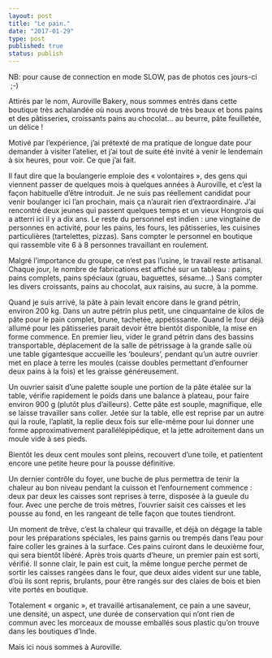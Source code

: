 ```yaml
---
layout: post
title: "Le pain."
date: "2017-01-29"
type: post
published: true
status: publish
---
```


NB: pour cause de connection en mode SLOW, pas de photos ces jours-ci  ;-)

Attirés par le nom, Auroville Bakery, nous sommes entrés dans cette boutique très achalandée où nous avons trouvé de très beaux et bons pains et des pâtisseries, croissants pains au chocolat… au beurre, pâte feuilletée, un délice !

Motivé par l’expérience, j’ai prétexté de ma pratique de longue date pour demander à visiter l’atelier, et j’ai tout de suite été invité à venir le lendemain à six heures, pour voir. Ce que j’ai fait.

Il faut dire que la boulangerie emploie des « volontaires », des gens qui viennent passer de quelques mois à quelques années à Auroville, et c’est la façon habituelle d’être introduit. Je ne suis pas réellement candidat pour venir boulanger ici l’an prochain, mais ça n’aurait rien d’extraordinaire. J’ai rencontré deux jeunes qui passent quelques temps et un vieux Hongrois qui a atterri ici il y a dix ans. Le reste du personnel est indien : une vingtaine de personnes en activité, pour les pains, les fours, les pâtisseries, les cuisines particulières (tartelettes, pizzas). Sans compter le personnel en boutique qui rassemble vite 6 à 8 personnes travaillant en roulement.

Malgré l’importance du groupe, ce n‘est pas l’usine, le travail reste artisanal. Chaque jour, le nombre de fabrications est affiché sur un tableau : pains, pains complets, pains spéciaux (gruau, baguettes, sésame…) Sans compter les divers croissants, pains au chocolat, aux raisins, au sucre, à la pomme.

Quand je suis arrivé, la pâte à pain levait encore dans le grand pétrin, environ 200 kg. Dans un autre pétrin plus petit, une cinquantaine de kilos de pâte pour le pain complet, brune, tachetée, appétissante. Quand le four déjà allumé pour les pâtisseries parait devoir être bientôt disponible, la mise en forme commence. En premier lieu, vider le grand pétrin dans des bassins transportable, déplacement de la salle de pétrissage à la grande salle où une table gigantesque accueille les ‘bouleurs’, pendant qu’un autre ouvrier met en place à terre les moules (caisse doubles permettant d’enfourner deux pains à la fois) et les graisse généreusement.

Un ouvrier saisit d’une palette souple une portion de la pâte étalée sur la table, vérifie rapidement le poids dans une balance à plateau, pour faire environ 900 g (plutôt plus d’ailleurs). Cette pâte est souple, magnifique, elle se laisse travailler sans coller. Jetée sur la table, elle est reprise par un autre qui la roule, l’aplatit, la replie deux fois sur elle-même pour lui donner une forme approximativement parallélépipédique, et la jette adroitement dans un moule vide à ses pieds.

Bientôt les deux cent moules sont pleins, recouvert d’une toile, et patientent encore une petite heure pour la pousse définitive.

Un dernier contrôle du foyer, une buche de plus permettra de tenir la chaleur au bon niveau pendant la cuisson et l’enfournement commence : deux par deux les caisses sont reprises à terre, disposée à la gueule du four. Avec une perche de trois mètres, l’ouvrier saisit ces caisses et les pousse au fond, en les rangeant de telle façon que toutes tiendront.

Un moment de trêve, c’est la chaleur qui travaille, et déjà on dégage la table pour les préparations spéciales, les pains garnis ou trempés dans l’eau pour faire coller les graines à la surface. Ces pains cuiront dans le deuxième four, qui sera bientôt libéré. Après trois quarts d’heure, un premier pain est sorti, vérifié. Il sonne clair, le pain est cuit, la même longue perche permet de sortir les caisses rangées dans le four, que deux aides vident sur une table, d’où ils sont repris, brulants, pour être rangés sur des claies de bois et bien vite portés en boutique.

Totalement « organic », et travaillé artisanalement, ce pain a une saveur, une densité, un aspect, une durée de conservation qui n’ont rien de commun avec les morceaux de mousse emballés sous plastic qu’on trouve dans les boutiques d’Inde.

Mais ici nous sommes à Auroville.
